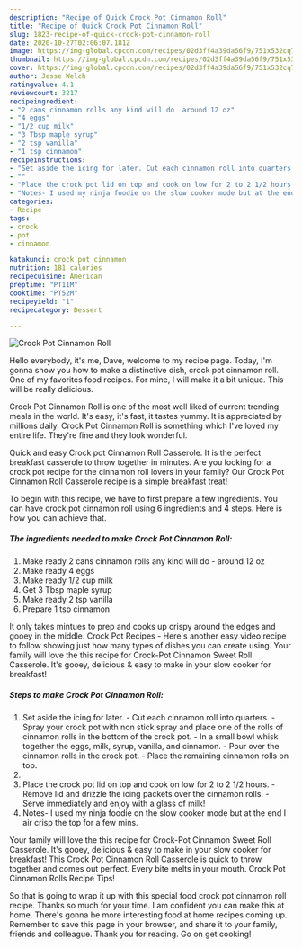 ```yaml
---
description: "Recipe of Quick Crock Pot Cinnamon Roll"
title: "Recipe of Quick Crock Pot Cinnamon Roll"
slug: 1823-recipe-of-quick-crock-pot-cinnamon-roll
date: 2020-10-27T02:06:07.181Z
image: https://img-global.cpcdn.com/recipes/02d3ff4a39da56f9/751x532cq70/crock-pot-cinnamon-roll-recipe-main-photo.jpg
thumbnail: https://img-global.cpcdn.com/recipes/02d3ff4a39da56f9/751x532cq70/crock-pot-cinnamon-roll-recipe-main-photo.jpg
cover: https://img-global.cpcdn.com/recipes/02d3ff4a39da56f9/751x532cq70/crock-pot-cinnamon-roll-recipe-main-photo.jpg
author: Jesse Welch
ratingvalue: 4.1
reviewcount: 3217
recipeingredient:
- "2 cans cinnamon rolls any kind will do  around 12 oz"
- "4 eggs"
- "1/2 cup milk"
- "3 Tbsp maple syrup"
- "2 tsp vanilla"
- "1 tsp cinnamon"
recipeinstructions:
- "Set aside the icing for later. Cut each cinnamon roll into quarters. Spray your crock pot with non stick spray and place one of the rolls of cinnamon rolls in the bottom of the crock pot. In a small bowl whisk together the eggs, milk, syrup, vanilla, and cinnamon. Pour over the cinnamon rolls in the crock pot. Place the remaining cinnamon rolls on top."
- ""
- "Place the crock pot lid on top and cook on low for 2 to 2 1/2 hours. Remove lid and drizzle the icing packets over the cinnamon rolls. Serve immediately and enjoy with a glass of milk!"
- "Notes- I used my ninja foodie on the slow cooker mode but at the end I air crisp the top for a few mins."
categories:
- Recipe
tags:
- crock
- pot
- cinnamon

katakunci: crock pot cinnamon 
nutrition: 181 calories
recipecuisine: American
preptime: "PT11M"
cooktime: "PT52M"
recipeyield: "1"
recipecategory: Dessert

---
```



![Crock Pot Cinnamon Roll](https://img-global.cpcdn.com/recipes/02d3ff4a39da56f9/751x532cq70/crock-pot-cinnamon-roll-recipe-main-photo.jpg)

Hello everybody, it's me, Dave, welcome to my recipe page. Today, I'm gonna show you how to make a distinctive dish, crock pot cinnamon roll. One of my favorites food recipes. For mine, I will make it a bit unique. This will be really delicious.

Crock Pot Cinnamon Roll is one of the most well liked of current trending meals in the world. It's easy, it's fast, it tastes yummy. It is appreciated by millions daily. Crock Pot Cinnamon Roll is something which I've loved my entire life. They're fine and they look wonderful.

Quick and easy Crock pot Cinnamon Roll Casserole. It is the perfect breakfast casserole to throw together in minutes. Are you looking for a crock pot recipe for the cinnamon roll lovers in your family? Our Crock Pot Cinnamon Roll Casserole recipe is a simple breakfast treat!


To begin with this recipe, we have to first prepare a few ingredients. You can have crock pot cinnamon roll using 6 ingredients and 4 steps. Here is how you can achieve that.

<!--inarticleads1-->

##### The ingredients needed to make Crock Pot Cinnamon Roll:

1. Make ready 2 cans cinnamon rolls any kind will do - around 12 oz
1. Make ready 4 eggs
1. Make ready 1/2 cup milk
1. Get 3 Tbsp maple syrup
1. Make ready 2 tsp vanilla
1. Prepare 1 tsp cinnamon


It only takes mintues to prep and cooks up crispy around the edges and gooey in the middle. Crock Pot Recipes - Here&#39;s another easy video recipe to follow showing just how many types of dishes you can create using. Your family will love the this recipe for Crock-Pot Cinnamon Sweet Roll Casserole. It&#39;s gooey, delicious &amp; easy to make in your slow cooker for breakfast! 

<!--inarticleads2-->

##### Steps to make Crock Pot Cinnamon Roll:

1. Set aside the icing for later. - Cut each cinnamon roll into quarters. - Spray your crock pot with non stick spray and place one of the rolls of cinnamon rolls in the bottom of the crock pot. - In a small bowl whisk together the eggs, milk, syrup, vanilla, and cinnamon. - Pour over the cinnamon rolls in the crock pot. - Place the remaining cinnamon rolls on top.
1. 
1. Place the crock pot lid on top and cook on low for 2 to 2 1/2 hours. - Remove lid and drizzle the icing packets over the cinnamon rolls. - Serve immediately and enjoy with a glass of milk!
1. Notes- I used my ninja foodie on the slow cooker mode but at the end I air crisp the top for a few mins.


Your family will love the this recipe for Crock-Pot Cinnamon Sweet Roll Casserole. It&#39;s gooey, delicious &amp; easy to make in your slow cooker for breakfast! This Crock Pot Cinnamon Roll Casserole is quick to throw together and comes out perfect. Every bite melts in your mouth. Crock Pot Cinnamon Rolls Recipe Tips! 

So that is going to wrap it up with this special food crock pot cinnamon roll recipe. Thanks so much for your time. I am confident you can make this at home. There's gonna be more interesting food at home recipes coming up. Remember to save this page in your browser, and share it to your family, friends and colleague. Thank you for reading. Go on get cooking!
